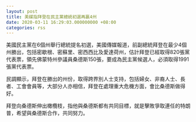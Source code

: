 ```yaml
---
layout: post
title: 美媒指拜登在民主黨總統初選再贏4州
date: 2020-03-11 16:29:03.000000000 +08:00
categories: rss
---
```


美國民主黨在6個州舉行總統提名初選，美國傳媒報道，前副總統拜登在最少4個州勝出，包括密歇根、密蘇里、密西西比及愛達荷州，估計拜登已經取得820張黨代表票，領先佛蒙特州參議員桑德斯150張，要成為民主黨候選人，必須取得1991張黨代表票。

民調顯示，拜登在勝出的州份，取得跨界別人士支持，包括婦女、非裔人士、長者、工會會員等，大部分人亦相信，拜登在處理重大危機方面，會比桑德斯做得好。

拜登向桑德斯伸出橄欖枝，指他與桑德斯都有共同目標，就是擊敗爭取連任的特朗普，希望與桑德斯合作，共同努力。
